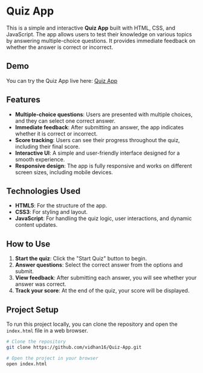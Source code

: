 # Quiz App

This is a simple and interactive **Quiz App** built with HTML, CSS, and JavaScript. The app allows users to test their knowledge on various topics by answering multiple-choice questions. It provides immediate feedback on whether the answer is correct or incorrect.

## Demo

You can try the Quiz App live here: [Quiz App](https://vidhan16.github.io/Quiz-App/)

## Features

- **Multiple-choice questions**: Users are presented with multiple choices, and they can select one correct answer.
- **Immediate feedback**: After submitting an answer, the app indicates whether it is correct or incorrect.
- **Score tracking**: Users can see their progress throughout the quiz, including their final score.
- **Interactive UI**: A simple and user-friendly interface designed for a smooth experience.
- **Responsive design**: The app is fully responsive and works on different screen sizes, including mobile devices.

## Technologies Used

- **HTML5**: For the structure of the app.
- **CSS3**: For styling and layout.
- **JavaScript**: For handling the quiz logic, user interactions, and dynamic content updates.

## How to Use

1. **Start the quiz**: Click the "Start Quiz" button to begin.
2. **Answer questions**: Select the correct answer from the options and submit.
3. **View feedback**: After submitting each answer, you will see whether your answer was correct.
4. **Track your score**: At the end of the quiz, your score will be displayed.

## Project Setup

To run this project locally, you can clone the repository and open the `index.html` file in a web browser.

```bash
# Clone the repository
git clone https://github.com/vidhan16/Quiz-App.git

# Open the project in your browser
open index.html
